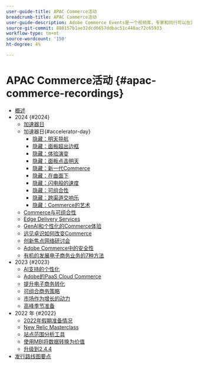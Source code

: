```yaml
---
user-guide-title: APAC Commerce活动
breadcrumb-title: APAC Commerce活动
user-guide-description: Adobe Commerce Events是一个视频库，专家和同行可以在其中分享他们关于如何使用Adobe Commerce的想法和想法。
source-git-commit: 888157b1ae32dcd6657ddbac51c448ac72c65933
workflow-type: tm+mt
source-wordcount: '150'
ht-degree: 4%

---
```



# APAC Commerce活动 {#apac-commerce-recordings}

+ [概述](overview.md)
+ 2024 {#2024}
   + [加速器日](2024/accelerator-day/overview.md)
   + 加速器日{#accelerator-day}
      + [隐藏：明天导航](./2024/accelerator-day/navigating-tomorrow.md)
      + [隐藏：面板超出边框](./2024/accelerator-day/panel-beyond-borders.md)
      + [隐藏：体验演变](./2024/accelerator-day/experience-evolution.md)
      + [隐藏：面板点击明天](./2024/accelerator-day/panel-tapping-into-tomorrow.md)
      + [隐藏：新一代Commerce](./2024/accelerator-day/next-gen-commerce.md)
      + [隐藏：在曲面下](./2024/accelerator-day/beneath-the-surface.md)
      + [隐藏：闪电般的速度](./2024/accelerator-day/lightning-speed.md)
      + [隐藏：可组合性](./2024/accelerator-day/composability.md)
      + [隐藏：跨渠道交响乐](./2024/accelerator-day/cross-channel-symphony.md)
      + [隐藏：Commerce的艺术](./2024/accelerator-day/the-art-of-commerce.md)
   + [Commerce与可组合性](2024/commerce-and-composability.md)
   + [Edge Delivery Services](2024/edge-delivery-services.md)
   + [GenAI和个性化的Commerce体验](2024/personalised-commerce-experiences.md)
   + [远见卓识如何改变Commerce](2024/visionary-thinking.md)
   + [创新焦点网络研讨会](2024/innovation-spotlight.md)
   + [Adobe Commerce中的安全性](2024/security-overview.md)
   + [有机的发展电子商务业务的7种方法](2024/grow-ecommerce-business.md)
+ 2023 {#2023}
   + [AI支持的个性化](2023/ai-personalisation.md)
   + [Adobe的PaaS Cloud Commerce](2023/adobes-paas-cloud-commerce.md)
   + [提升电子商务转化](2023/ecommerce-conversions.md)
   + [可组合商务策略](2023/composable-commerce.md)
   + [市场作为增长的动力](2023/marketplaces.md)
   + [高峰季节准备](2023/peak-season-prep.md)
+ 2022 年 {#2022}
   + [2022年假期准备情况](2022/holiday.md)
   + [New Relic Masterclass](2022/new-relic.md)
   + [站点范围分析工具](2022/analysis-tool.md)
   + [使用MBI将数据转换为价值](2022/mbi.md)
   + [升级到2.4.4](2022/upgrade.md)
+ [发行路线图要点](release-highlights.md)

<!--+ Commerce Events {#commerce-events}
  + [Overview](commerce-events/overview.md)
  + 2022 {#2022}
    + [Top Tips and Tricks for Adobe Campaign Standard](customer-journeys/2022/tips-and-tricks.md)
    + [Develop and customize data models in Adobe [!DNL Campaign Classic]](customer-journeys/2022/data-models.md)

+ Data and insights {#commerce-release-updates}
  + [Overview](commerce-release-updates/overview.md)
  + 2022 {#2022}
    + [Innovations and trends](data-and-insights/2022/innovations.md)
    + [Sensei and Analysis Workspace](data-and-insights/2022/sensei.md)
    + [Personalize and automate with Adobe Target](data-and-insights/2022/personalize.md)
    + [Analytics and Target applications for Mobile and Apps](data-and-insights/2022/mobile-and-apps.md)
    + [Cross Device Analytics and Customer Journey Analytics](data-and-insights/2022/cross-device-analytics.md) -->